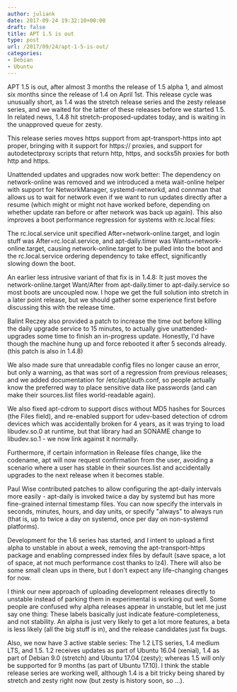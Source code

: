 ```yaml
---
author: juliank
date: 2017-09-24 19:32:10+00:00
draft: false
title: APT 1.5 is out
type: post
url: /2017/09/24/apt-1-5-is-out/
categories:
- Debian
- Ubuntu
---
```


APT 1.5 is out, after almost 3 months the release of 1.5 alpha 1, and almost six months since the release of 1.4 on April 1st. This release cycle was unusually short, as 1.4 was the stretch release series and the zesty release series, and we waited for the latter of these releases before we started 1.5. In related news, 1.4.8 hit stretch-proposed-updates today, and is waiting in the unapproved queue for zesty.

This release series moves https support from apt-transport-https into apt proper, bringing with it support for https:// proxies, and support for autodetectproxy scripts that return http, https, and socks5h proxies for both http and https.

Unattended updates and upgrades now work better: The dependency on network-online was removed and we introduced a meta wait-online helper with support for NetworkManager, systemd-networkd, and connman that allows us to wait for network even if we want to run updates directly after a resume (which might or might not have worked before, depending on whether update ran before or after network was back up again). This also improves a boot performance regression for systems with rc.local files:

The rc.local.service unit specified After=network-online.target, and login stuff was After=rc.local.service, and apt-daily.timer was Wants=network-online.target, causing network-online.target to be pulled into the boot and the rc.local.service ordering dependency to take effect, significantly slowing down the boot.

An earlier less intrusive variant of that fix is in 1.4.8: It just moves the network-online.target Want/After from apt-daily.timer to apt-daily.service so most boots are uncoupled now. I hope we get the full solution into stretch in a later point release, but we should gather some experience first before discussing this with the release time.

Balint Reczey also provided a patch to increase the time out before killing the daily upgrade service to 15 minutes, to actually give unattended-upgrades some time to finish an in-progress update. Honestly, I'd have though the machine hung up and force rebooted it after 5 seconds already. (this patch is also in 1.4.8)

We also made sure that unreadable config files no longer cause an error, but only a warning, as that was sort of a regression from previous releases; and we added documentation for /etc/apt/auth.conf, so people actually know the preferred way to place sensitive data like passwords (and can make their sources.list files world-readable again).

We also fixed apt-cdrom to support discs without MD5 hashes for Sources (the Files field), and re-enabled support for udev-based detection of cdrom devices which was accidentally broken for 4 years, as it was trying to load libudev.so.0 at runtime, but that library had an SONAME change to libudev.so.1 - we now link against it normally.

Furthermore, if certain information in Release files change, like the codename, apt will now request confirmation from the user, avoiding a scenario where a user has stable in their sources.list and accidentally upgrades to the next release when it becomes stable.

Paul Wise contributed patches to allow configuring the apt-daily intervals more easily - apt-daily is invoked twice a day by systemd but has more fine-grained internal timestamp files. You can now specify the intervals in seconds, minutes, hours, and day units, or specify "always" to always run (that is, up to twice a day on systemd, once per day on non-systemd platforms).

Development for the 1.6 series has started, and I intent to upload a first alpha to unstable in about a week, removing the apt-transport-https package and enabling compressed index files by default (save space, a lot of space, at not much performance cost thanks to lz4). There will also be some small clean ups in there, but I don't expect any life-changing changes for now.

I think our new approach of uploading development releases directly to unstable instead of parking them in experimental is working out well. Some people are confused why alpha releases appear in unstable, but let me just say one thing: These labels basically just indicate feature-completeness, and not stability. An alpha is just very likely to get a lot more features, a beta is less likely (all the big stuff is in), and the release candidates just fix bugs.

Also, we now have 3 active stable series: The 1.2 LTS series, 1.4 medium LTS, and 1.5. 1.2 receives updates as part of Ubuntu 16.04 (xenial), 1.4 as part of Debian 9.0 (stretch) and Ubuntu 17.04 (zesty); whereas 1.5 will only be supported for 9 months (as part of Ubuntu 17.10). I think the stable release series are working well, although 1.4 is a bit tricky being shared by stretch and zesty right now (but zesty is history soon, so ...).
